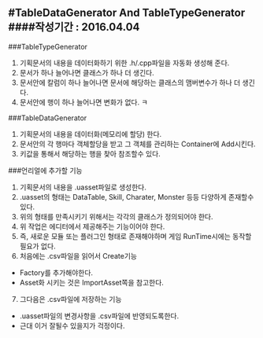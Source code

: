 #TableDataGenerator And TableTypeGenerator
####작성기간 : 2016.04.04
---
###TableTypeGenerator
1. 기획문서의 내용을 데이터화하기 위한 .h/.cpp파일을 자동화 생성해 준다.
2. 문서가 하나 늘어나면 클래스가 하나 더 생긴다.
3. 문서안에 칼럼이 하나 늘어나면 문서에 해당하는 클래스의 맴버변수가 하나 더 생긴다.
4. 문서안에 행이 하나 늘어나면 변화가 없다. ㅋ

###TableDataGenerator
1. 기획문서의 내용을 데이터화(메모리에 할당) 한다.
2. 문서안의 각 행마다 객체할당을 받고 그 객체를 관리하는 Container에 Add시킨다.
3. 키값을 통해서 해당하는 행을 찾아 참조할수 있다.

###언리얼에 추가할 기능
1. 기획문서의 내용을 .uasset파일로 생성한다.
2. .uasset의 형태는 DataTable, Skill, Charater, Monster 등등 다양하게 존재할수 있다.
3. 위의 형태를 만족시키기 위해서는 각각의 클래스가 정의되어야 한다.
4. 위 작업은 에디터에서 제공해주는 기능이어야 한다.
5. 즉, 새로운 모듈 또는 플러그인 형태로 존재해야하며 게임 RunTime시에는 동작할 필요가 없다.
6. 처음에는 .csv파일을 읽어서 Create기능
  - Factory를 추가해야한다.
  - Asset화 시키는 것은 ImportAsset쪽을 참고한다.
7. 그다음은 .csv파일에 저장하는 기능
  - .uasset파일의 변경사항을 .csv파일에 반영되도록한다.
  - 근대 이거 잘될수 있을지가 걱정이다.
